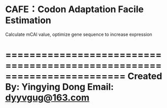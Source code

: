 # CAFE：Codon Adaptation Facile Estimation
Calculate mCAI value, optimize gene sequence to increase expression

========================================================================
  Created By: Yingying Dong
  Email: dyyvgug@163.com
========================================================================







